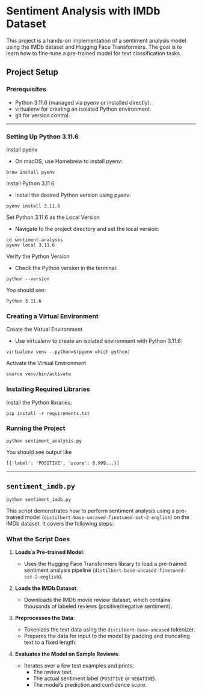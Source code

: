 # Sentiment Analysis with IMDb Dataset

This project is a hands-on implementation of a sentiment analysis model using the IMDb dataset and Hugging Face Transformers. The goal is to learn how to fine-tune a pre-trained model for text classification tasks.

## Project Setup

### Prerequisites

- Python 3.11.6 (managed via pyenv or installed directly).
- virtualenv for creating an isolated Python environment.
- git for version control.

---

### Setting Up Python 3.11.6

Install pyenv
- On macOS, use Homebrew to install pyenv:

```
brew install pyenv
```

Install Python 3.11.6
- Install the desired Python version using pyenv:

```
pyenv install 3.11.6
```

Set Python 3.11.6 as the Local Version
 - Navigate to the project directory and set the local version:

```
cd sentiment-analysis
pyenv local 3.11.6
```

Verify the Python Version
- Check the Python version in the terminal:

```
python --version
```

You should see:

```
Python 3.11.6
```

### Creating a Virtual Environment

Create the Virtual Environment
- Use virtualenv to create an isolated environment with Python 3.11.6:

```
virtualenv venv --python=$(pyenv which python)
```

Activate the Virtual Environment

```
source venv/bin/activate
```

### Installing Required Libraries

Install the Python libraries:

```
pip install -r requirements.txt
```

### Running the Project

```
python sentiment_analysis.py
```

You should see output like

```
[{'label': 'POSITIVE', 'score': 0.999...}]
```

---

## `sentiment_imdb.py`

```
python sentiment_imdb.py
```

This script demonstrates how to perform sentiment analysis using a pre-trained model (`distilbert-base-uncased-finetuned-sst-2-english`) on the IMDb dataset. It covers the following steps:

### **What the Script Does**

1. **Loads a Pre-trained Model**:
   - Uses the Hugging Face Transformers library to load a pre-trained sentiment analysis pipeline (`distilbert-base-uncased-finetuned-sst-2-english`).

2. **Loads the IMDb Dataset**:
   - Downloads the IMDb movie review dataset, which contains thousands of labeled reviews (positive/negative sentiment).

3. **Preprocesses the Data**:
   - Tokenizes the text data using the `distilbert-base-uncased` tokenizer.
   - Prepares the data for input to the model by padding and truncating text to a fixed length.

4. **Evaluates the Model on Sample Reviews**:
   - Iterates over a few test examples and prints:
     - The review text.
     - The actual sentiment label (`POSITIVE` or `NEGATIVE`).
     - The model’s prediction and confidence score.
